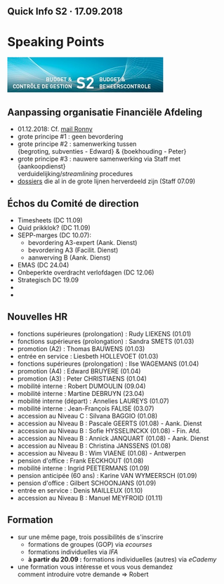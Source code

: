 <link rel="stylesheet" href="S2.css">

## Quick Info S2 &middot; 17.09.2018

# Speaking Points

![](header.jpg)

## Aanpassing organisatie Financiële Afdeling

* 01.12.2018: Cf. [mail Ronny](Mail_RDebbaut_20180907.pdf)
* grote principe #1 : geen bevordering
* grote principe #2 : samenwerking tussen<br>{begroting, subventies - Edward} & {boekhouding - Peter}
* grote principe #3 : nauwere samenwerking via Staff met {aankoopdienst}<br>verduidelijking/*streamlining* procedures
* [dossiers](Taken_RDebbaut.pdf) die al in de grote lijnen herverdeeld zijn (Staff 07.09)

## &Eacute;chos du Comité de direction

* Timesheets (DC 11.09)
* Quid prikklok? (DC 11.09)
* SEPP-marges (DC 10.07): 
    * bevordering A3-expert (Aank. Dienst) 
    * bevordering A3 (Facilit. Dienst)
    * aanwerving B (Aank. Dienst)
* EMAS (DC 24.04)
* Onbeperkte overdracht verlofdagen (DC 12.06)
* Strategisch DC 19.09
* &nbsp;
* &nbsp;

## Nouvelles HR

* fonctions supérieures (prolongation) : Rudy LIEKENS (01.01)
* fonctions supérieures (prolongation) : Sandra SMETS (01.03)
* promotion (A2) : Thomas BAUWENS (01.03)
* entrée en service : Liesbeth HOLLEVOET (01.03)
* fonctions supérieures (prolongation) : Ilse WAGEMANS (01.04)
* promotion (A4) : Edward BRUYERE (01.04)
* promotion (A3) : Peter CHRISTIAENS (01.04)
* mobilité interne : Robert DUMOULIN (09.04)
* mobilité interne : Martine DEBRUYN (23.04)
* mobilité interne (départ) : Annelies LAUREYS (01.07)
* mobilité interne : Jean-François FALISE (03.07)
* accession au Niveau C : Silvana BAGGIO (01.08)
* accession au Niveau B : Pascale GEERTS (01.08) - Aank. Dienst
* accession au Niveau B : Sofie HYSSELINCKX (01.08) - Fin. Afd.
* accession au Niveau B : Annick JANQUART (01.08) - Aank. Dienst
* accession au Niveau B : Christina JANSSENS (01.08)
* accession au Niveau B : Wim VIAENE (01.08) - Antwerpen
* pension d'office : Frank EECKHOUT (01.08)
* mobilité interne : Ingrid PEETERMANS (01.09)
* pension anticipée (60 ans) : Karine VAN WYMEERSCH (01.09)
* pension d'office : Gilbert SCHOONJANS (01.09)
* entrée en service : Denis MAILLEUX (01.10)
* accession au Niveau B : Manuel MEYFROID (01.11)

## Formation

* sur une même page, trois possibilités de s'inscrire
    * formations de groupes (GOP) via *ecourses*
    * formations individuelles via *IFA*
    * **à partir du 20.09 :** formations individuelles (autres) via *eCademy*
* une formation vous intéresse et vous vous demandez<br>comment introduire votre demande =&gt; Robert